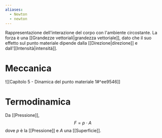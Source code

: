 ```yaml
---
aliases:
  - Newton
  - newton
---
```


Rappresentazione dell'interazione del corpo con l'ambiente circostante.
La forza è una [[Grandezze vettoriali|grandezza vettoriale]], dato che il suo effetto sul punto materiale dipende dalla [[Direzione|direzione]] e dall'[[Intensità|intensità]].
# Meccanica
![[Capitolo 5 - Dinamica del punto materiale 1#^ee9546]]

# Termodinamica
Da [[Pressione]],
$$F=p\cdot A$$
dove $p$ è la [[Pressione]] e $A$ una [[Superficie]].
